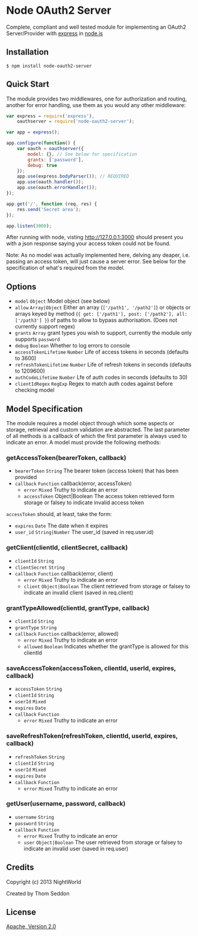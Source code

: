 # Node OAuth2 Server

Complete, compliant and well tested module for implementing an OAuth2 Server/Provider with [express](http://expressjs.com/) in [node.js](http://nodejs.org/)

## Installation

	$ npm install node-oauth2-server

## Quick Start

The module provides two middlewares, one for authorization and routing, another for error handling, use them as you would any other middleware:

```js
var express = require('express'),
	oauthserver = require('node-oauth2-server');

var app = express();

app.configure(function() {
	var oauth = oauthserver({
		model: {}, // See below for specification
		grants: ['password'],
		debug: true
	});
	app.use(express.bodyParser()); // REQUIRED
	app.use(oauth.handler());
	app.use(oauth.errorHandler());
});

app.get('/', function (req, res) {
	res.send('Secret area');
});

app.listen(3000);
```

After running with node, visting http://127.0.0.1:3000 should present you with a json response saying your access token could not be found.

Note: As no model was actually implemented here, delving any deaper, i.e. passing an access token, will just cause a server error. See below for the specification of what's required from the model.

## Options

- `model`	`Object`	Model object (see below)
- `allow`	`Array|Object`	Either an array (`['/path1', '/path2']`) or objects or arrays keyed by method (`{ get: ['/path1'], post: ['/path2'], all: ['/path3'] }`) of paths to allow to bypass authorisation. (Does not currently support regex)
- `grants`	`Array`	grant types you wish to support, currently the module only supports `password`
- `debug`	`Boolean` Whether to log errors to console
- `accessTokenLifetime`	`Number`	Life of access tokens in seconds (defaults to 3600)
- `refreshTokenLifetime` `Number`	Life of refresh tokens in seconds (defaults to 1209600)
- `authCodeLifetime`	`Number`	Lfe of auth codes in seconds (defaults to 30)
- `clientIdRegex`	`RegExp`	Regex to match auth codes against before checking model

## Model Specification

The module requires a model object through which some aspects or storage, retrieval and custom validation are abstracted.
The last parameter of all methods is a callback of which the first parameter is always used to indicate an error.
A model must provide the following methods:

### getAccessToken(bearerToken, callback)
- `bearerToken`	`String`	The bearer token (access token) that has been provided
- `callback`	`Function` callback(error, accessToken)
	- `error`	`Mixed`	Truthy to indicate an error
	- `accessToken`	Object|Boolean	The access token retrieved form storage or falsey to indicate invalid access token

`accessToken` should, at least, take the form:
- `expires` `Date`	The date when it expires
- `user_id` `String|Number`	The user_id (saved in req.user.id)

### getClient(clientId, clientSecret, callback)
- `clientId`	`String`
- `clientSecret`	`String`
- `callback`	`Function` callback(error, client)
	- `error`	`Mixed`	Truthy to indicate an error
	- `client`	`Object|Boolean`	The client retrieved from storage or falsey to indicate an invalid client (saved in req.client)

### grantTypeAllowed(clientId, grantType, callback)
- `clientId`	`String`
- `grantType`	`String`
- `callback`	`Function` callback(error, allowed)
	- `error`	`Mixed`	Truthy to indicate an error
	- `allowed`	`Boolean`	Indicates whether the grantType is allowed for this clientId

### saveAccessToken(accessToken, clientId, userId, expires, callback)
- `accessToken` `String`
- `clientId`	`String`
- `userId`	`Mixed`
- `expires`	`Date`
- `callback`	`Function`
	- `error`	`Mixed`	Truthy to indicate an error

### saveRefreshToken(refreshToken, clientId, userId, expires, callback)
- `refreshToken` `String`
- `clientId`	`String`
- `userId`	`Mixed`
- `expires`	`Date`
- `callback`	`Function`
	- `error`	`Mixed`	Truthy to indicate an error

### getUser(username, password, callback)
- `username`	`String`
- `password`	`String`
- `callback`	`Function`
	- `error`	`Mixed`	Truthy to indicate an error
	- `user`	`Object|Boolean`	The user retrieved from storage or falsey to indicate an invalid user (saved in req.user)

## Credits

Copyright (c) 2013 NightWorld

Created by Thom Seddon

## License

[Apache, Version 2.0](https://github.com/nightworld/node-oauth2-server/blob/master/LICENSE)